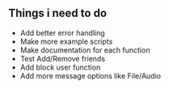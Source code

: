 ## Things i need to do
- Add better error handling
- Make more example scripts
- Make documentation for each function
- Test Add/Remove friends
- Add block user function
- Add more message options like File/Audio
